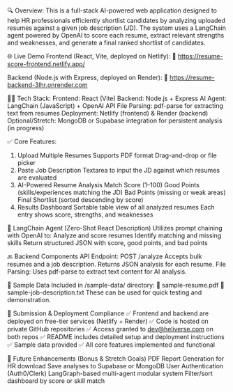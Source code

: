 🔍 Overview:
This is a full-stack AI-powered web application designed to help HR professionals efficiently shortlist candidates by analyzing uploaded resumes against a given job description (JD). The system uses a LangChain agent powered by OpenAI to score each resume, extract relevant strengths and weaknesses, and generate a final ranked shortlist of candidates.

🌐 Live Demo
Frontend (React, Vite, deployed on Netlify):
🔗 https://resume-score-frontend.netlify.app/

Backend (Node.js with Express, deployed on Render):
🔗 https://resume-backend-3lhr.onrender.com

🧑‍💻 Tech Stack:
Frontend: React (Vite)
Backend: Node.js + Express
AI Agent: LangChain (JavaScript) + OpenAI API
File Parsing: pdf-parse for extracting text from resumes
Deployment: Netlify (frontend) & Render (backend)
Optional/Stretch: MongoDB or Supabase integration for persistent analysis (in progress)

✅ Core Features:
1. Upload Multiple Resumes
Supports PDF format
Drag-and-drop or file picker
2. Paste Job Description
Textarea to input the JD against which resumes are evaluated
3. AI-Powered Resume Analysis
Match Score (1–100)
Good Points (skills/experiences matching the JD)
Bad Points (missing or weak areas)
Final Shortlist (sorted descending by score)
4. Results Dashboard
Sortable table view of all analyzed resumes
Each entry shows score, strengths, and weaknesses

🧠 LangChain Agent (Zero-Shot React Description)
Utilizes prompt chaining with OpenAI to:
Analyze and score resumes
Identify matching and missing skills
Return structured JSON with score, good points, and bad points

🔙 Backend Components
API Endpoint:
POST /analyze
Accepts bulk resumes and a job description. Returns JSON analysis for each resume.
File Parsing:
Uses pdf-parse to extract text content for AI analysis.

📁 Sample Data
Included in /sample-data/ directory:
📄 sample-resume.pdf
📝 sample-job-description.txt
These can be used for quick testing and demonstration.

📌 Submission & Deployment Compliance
✅ Frontend and backend are deployed on free-tier services (Netlify + Render)
✅ Code is hosted on private GitHub repositories
✅ Access granted to dev@heliverse.com on both repos
✅ README includes detailed setup and deployment instructions
✅ Sample data provided
✅ All core features implemented and functional

🚀 Future Enhancements (Bonus & Stretch Goals)
 PDF Report Generation for HR download
 Save analyses to Supabase or MongoDB
 User Authentication (Auth0/Clerk)
 LangGraph-based multi-agent modular system
 Filter/sort dashboard by score or skill match
